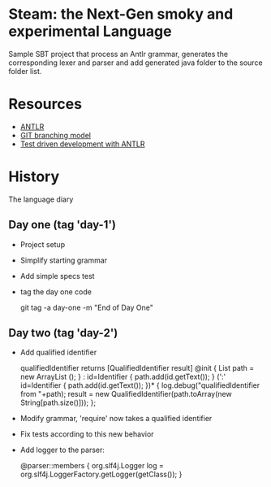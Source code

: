 Steam: the Next-Gen smoky and experimental Language
===================================================


Sample SBT project that process an Antlr grammar, generates the corresponding lexer and parser
and add generated java folder to the source folder list.


Resources
===================================================

* [ANTLR](http://www.antlr.org)
* [GIT branching model](http://nvie.com/posts/a-successful-git-branching-model/)
* [Test driven development with ANTLR](http://www.antlr.org/wiki/display/ANTLR3/Test-Driven+Development+with+ANTLR)


History
===================================================

The language diary

## Day one (tag 'day-1')

* Project setup
* Simplify starting grammar
* Add simple specs test
* tag the day one code

     git tag -a day-one -m "End of Day One"

## Day two (tag 'day-2')

* Add qualified identifier

    qualifiedIdentifier returns [QualifiedIdentifier result]
    @init { List<String> path = new ArrayList<String> (); } :
      id=Identifier { path.add(id.getText()); } (':' id=Identifier { path.add(id.getText()); })*
    {
      log.debug("qualifiedIdentifier from "+path);
      result = new QualifiedIdentifier(path.toArray(new String[path.size()]));
    };

* Modify grammar, 'require' now takes a qualified identifier
* Fix tests according to this new behavior
* Add logger to the parser:

    @parser::members {
        org.slf4j.Logger log = org.slf4j.LoggerFactory.getLogger(getClass());
    }